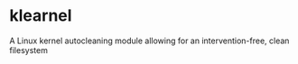 klearnel
========

A Linux kernel autocleaning module allowing for an intervention-free, clean filesystem
